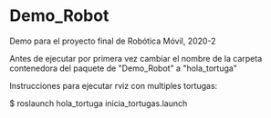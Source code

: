 # Demo_Robot
Demo para el proyecto final de Robótica Móvil, 2020-2

Antes de ejecutar por primera vez cambiar el nombre de la carpeta contenedora del paquete de
"Demo_Robot" a "hola_tortuga"


Instrucciones para ejecutar rviz con multiples tortugas:

$ roslaunch hola_tortuga inicia_tortugas.launch


